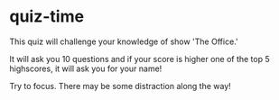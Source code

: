 # quiz-time
This quiz will challenge your knowledge of show 'The Office.'

It will ask you 10 questions and if your score is higher one of the top 5 highscores, it will ask you for your name!

Try to focus. There may be some distraction along the way! 

